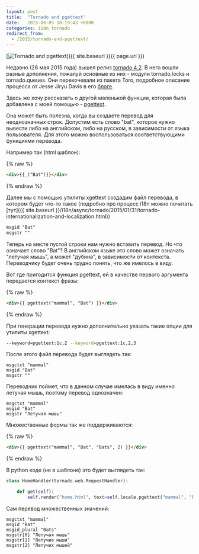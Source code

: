 ```yaml
---
layout: post
title:  "Tornado and pgettext"
date:   2015-06-05 18:19:43 +0000
categories: i18n tornado
redirect_from:
  - /2015/tornado-and-pgettext/
---
```


[![Tornado and pgettext](https://img-fotki.yandex.ru/get/15560/85893628.c68/0_18816d_971d97b2_L.png "Tornado and pgettext")]({{ site.baseurl }}{{ page.url }})

Недавно (26 мая 2015 года) вышел релиз [tornado 4.2](http://www.tornadoweb.org/en/latest/releases/v4.2.0.html). В него вошли разные дополнения, пожалуй основные из них - модули tornado.locks и tornado.queues. Они перекочевали из пакета Toro, подробное описание процесса от Jesse Jiryu Davis в его [блоге](http://emptysqua.re/blog/tornado-locks-and-queues/).

Здесь же хочу рассказать о другой маленькой функции, которая была добавлена с моей помощью - [pgettext](http://www.tornadoweb.org/en/latest/locale.html#tornado.locale.GettextLocale.pgettext).

<!--more-->

Она может быть полезна, когда вы создаете перевод для неоднозначных строк. Допустим есть слово "bat", которое нужно вывести либо на английском, либо на русском, в зависимости от языка пользователя. Для этого можно воспользоваться соответствующими функциями перевода.

Например так (html шаблон):

{% raw %}
```html
<div>{{_("Bat")}}</div>
```
{% endraw %}

Далее мы с помощью утилиты xgettext создадим файл перевода, в котором будет что-то такое (подробно про процесс i18n можно почитать [тут]({{ site.baseurl }}/i18n/async/tornado/2015/01/31/tornado-internationalization-and-localization.html))

```html
msgid "Bat"
msgstr ""
```

Теперь на месте пустой строки нам нужно вставить перевод. Но что означает слово "Bat"? В английском языке это слово может означать "летучая мышь", а может "дубина", в зависимости от контекста. Переводчику будет очень трудно понять, что же имелось в виду.

Вот где пригодится функция pgettext, ей в качестве первого аргумента передается контекст фразы:

{% raw %}
```html
<div>{{ pgettext("mammal", "Bat") }}</div>
```
{% endraw %}

При генерации перевода нужно дополнительно указать такие опции для утилиты xgettext:

```bash
--keyword=pgettext:1c,2 --keyword=pgettext:1c,2,3
```

После этого файл перевода будет выглядеть так:

```
msgctxt "mammal"
msgid "Bat"
msgstr ""
```

Переводчик поймет, что в данном случае имелась в виду именно летучая мышь, поэтому перевод однозначен:

```
msgctxt "mammal"
msgid "Bat"
msgstr "Летучая мышь"
```

Множественные формы так же поддерживаются:

{% raw %}
```html
<div>{{ pgettext("mammal", "Bat", "Bats", 2) }}</div>
```
{% endraw %}

В python коде (не в шаблоне) это будет выглядеть так:

```python
class HomeHandler(tornado.web.RequestHandler):

    def get(self):
        self.render("home.html", text=self.locale.pgettext("mammal", "Bat", "Bats", 2))
```

Сам перевод множественных значений:

```
msgctxt "mammal"
msgid "Bat"
msgid_plural "Bats"
msgstr[0] "Летучая мышь"
msgstr[1] "Летучие мыши"
msgstr[2] "Летучих мышей"
```
